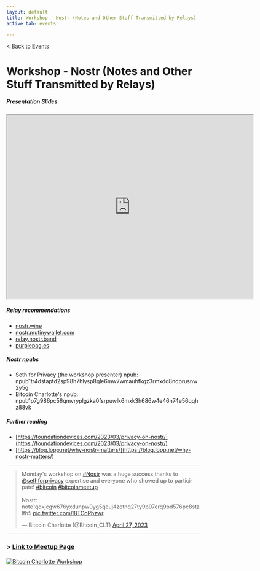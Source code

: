 ```yaml
---
layout: default
title: Workshop - Nostr (Notes and Other Stuff Transmitted by Relays)
active_tab: events

---
```


[< Back to Events](/events)


# Workshop - Nostr (Notes and Other Stuff Transmitted by Relays)

##### Presentation Slides
<iframe src="https://drive.google.com/file/d/1cG_vGc3ukxVm6P1ecmWC5xLwGk4RYHlT/preview" width="640" height="480" allow="autoplay"></iframe>

##### Relay recommendations
- [nostr.wine](nostr.wine)
- [nostr.mutinywallet.com](nostr.mutinywallet.com)
- [relay.nostr.band](relay.nostr.band)
- [purplepag.es](purplepag.es)

##### Nostr npubs
- Seth for Privacy (the workshop presenter) npub: npub1tr4dstaptd2sp98h7hlysp8qle6mw7wmauhfkgz3rmxdd8ndprusnw2y5g
- Bitcoin Charlotte's npub: npub1p7g986pc56qmvryplgzka0fsrpuwlk6mxk3h686w4e46n74e56qqhz88vk

##### Further reading
- [https://foundationdevices.com/2023/03/privacy-on-nostr/](https://foundationdevices.com/2023/03/privacy-on-nostr/)
- [https://blog.lopp.net/why-nostr-matters/](https://blog.lopp.net/why-nostr-matters/)


---
<div id="some-container-id"></div>

<script>
  !(function () {
    const n=document.createElement('script');n.type='text/javascript';n.async=!0;n.src='https://cdn.jsdelivr.net/gh/nostrband/nostr-embed@latest/dist/nostr-embed.js';
    n.onload=function () {
      nostrEmbed.init(
        '034d2c21daf68866f26173c88a033c954595cc0af2c85097d9180a16d3da0e0f',
        '#some-container-id',
        'wss://relay.nostr.band'
      );
    };const a=document.getElementsByTagName('script')[0];a.parentNode.insertBefore(n, a);
  })();
</script>

<blockquote class="twitter-tweet"><p lang="en" dir="ltr">Monday&#39;s workshop on <a href="https://twitter.com/hashtag/Nostr?src=hash&amp;ref_src=twsrc%5Etfw">#Nostr</a> was a huge success thanks to <a href="https://twitter.com/sethforprivacy?ref_src=twsrc%5Etfw">@sethforprivacy</a> expertise and everyone who showed up to participate! <a href="https://twitter.com/hashtag/bitcoin?src=hash&amp;ref_src=twsrc%5Etfw">#bitcoin</a> <a href="https://twitter.com/hashtag/bitcoinmeetup?src=hash&amp;ref_src=twsrc%5Etfw">#bitcoinmeetup</a><br><br>Nostr: note1qdxjcgw676yxdunpw0yg5qeuj4zetnq27ty9p97erq9pd576pc8stzlfh5 <a href="https://t.co/l8TCoPhzwr">pic.twitter.com/l8TCoPhzwr</a></p>&mdash; Bitcoin Charlotte (@Bitcoin_CLT) <a href="https://twitter.com/Bitcoin_CLT/status/1651436150819549185?ref_src=twsrc%5Etfw">April 27, 2023</a></blockquote> <script async src="https://platform.twitter.com/widgets.js" charset="utf-8"></script> 

---
### > [Link to Meetup Page](https://www.meetup.com/bitcoincharlotte/events/292690869/)

<article style="margin:20px 0 50px">
<div class="row justify-content-center">
    <div class="col">
        <a href="https://www.meetup.com/BitcoinCharlotte/events/"><img src="/assets/img/posts/Bitcoin-Charlotte-Workshop-banner.jpg" alt="Bitcoin Charlotte Workshop" title="Bitcoin Charlotte Workshop"/></a>
    </div>
</div>
</article>